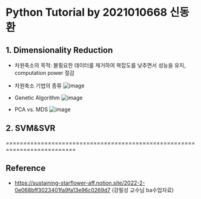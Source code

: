 # Python Tutorial by 2021010668 신동환
## 1. Dimensionality Reduction
* 차원축소의 목적: 불필요한 데이터를 제거하여 복잡도를 낮추면서 성능을 유지, computation power 절감

* 차원축소 기법의 종류
![image](https://user-images.githubusercontent.com/77199749/195138151-b06862d6-5887-42c5-b660-7b9d6816f127.png)

* Genetic Algorithm
![image](https://user-images.githubusercontent.com/77199749/195138246-bb82f29a-2246-4db7-a469-3672852b8b72.png)

* PCA vs. MDS
![image](https://user-images.githubusercontent.com/77199749/195138319-51de7065-8de3-4616-9dbb-e8a9b7548cc9.png)


## 2. SVM&SVR

==========================================================================
## Reference
- https://sustaining-starflower-aff.notion.site/2022-2-0e068bff3023401fa9fa13e96c0269d7 (강필성 교수님 ba수업자료)
